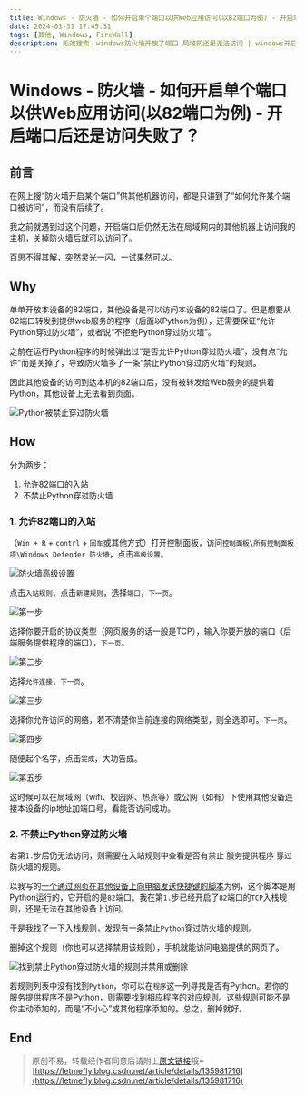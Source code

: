 ```yaml
---
title: Windows - 防火墙 - 如何开启单个端口以供Web应用访问(以82端口为例) - 开启端口后还是访问失败了？
date: 2024-01-31 17:45:31
tags: [其他, Windows, FireWall]
description: 无效搜索：windows防火墙开放了端口 局域网还是无法访问 | windows开启防火墙的某个端口 | （已解决）同一局域网下关闭了windows防火墙，外部仍然无法访问本机的java服务 | windows开放防火墙端口之后，为何在外部链接不成功呢【系统内部开通0.0.0.0监听且防火墙开通才能访问】
---
```


# Windows - 防火墙 - 如何开启单个端口以供Web应用访问(以82端口为例) - 开启端口后还是访问失败了？

## 前言

在网上搜“防火墙开启某个端口”供其他机器访问，都是只讲到了“如何允许某个端口被访问”，而没有后续了。

我之前就遇到过这个问题，开启端口后仍然无法在局域网内的其他机器上访问我的主机，关掉防火墙后就可以访问了。

百思不得其解，突然灵光一闪，一试果然可以。

## Why

单单开放本设备的82端口，其他设备是可以访问本设备的82端口了。但是想要从82端口转发到提供web服务的程序（后面以Python为例），还需要保证“允许Python穿过防火墙”，或者说“不拒绝Python穿过防火墙”。

之前在运行Python程序的时候弹出过“是否允许Python穿过防火墙”，没有点“允许”而是关掉了，导致防火墙多了一条“禁止Python穿过防火墙”的规则。

因此其他设备的访问到达本机的82端口后，没有被转发给Web服务的提供着Python，其他设备上无法看到页面。

![Python被禁止穿过防火墙](https://cors.tisfy.eu.org/https://img-blog.csdnimg.cn/direct/ea101f65d2834b53875403c0f6694e8d.png)

## How

分为两步：

1. 允许82端口的入站
2. 不禁止Python穿过防火墙

### 1. 允许82端口的入站

（```Win + R``` + ```contrl``` + ```回车```或其他方式）打开控制面板，访问```控制面板\所有控制面板项\Windows Defender 防火墙```，点击```高级设置```。

![防火墙高级设置](https://cors.tisfy.eu.org/https://img-blog.csdnimg.cn/direct/6030ac0a090f44cfa1a15ba3bd14d9a6.png)

点击```入站规则```，点击```新建规则```，选择```端口```，```下一页```。

![第一步](https://cors.tisfy.eu.org/https://img-blog.csdnimg.cn/direct/41024e70e4f049549847b6e6fc53d0b3.png)

选择你要开启的协议类型（网页服务的话一般是TCP），输入你要开放的端口（后端服务提供程序的端口），```下一页```。

![第二步](https://cors.tisfy.eu.org/https://img-blog.csdnimg.cn/direct/d8465771bfcb4301827233ee60e8e6ca.png)

选择```允许连接```，```下一页```。

![第三步](https://cors.tisfy.eu.org/https://img-blog.csdnimg.cn/direct/90c56072231740eca536a3ce42e9b5c0.png)

选择你允许访问的网络，若不清楚你当前连接的网络类型，则全选即可。```下一页```。

![第四步](https://cors.tisfy.eu.org/https://img-blog.csdnimg.cn/direct/207333c33a8247c6aea4da63e487bc98.png)

随便起个名字，点击```完成```，大功告成。

![第五步](https://cors.tisfy.eu.org/https://img-blog.csdnimg.cn/direct/7e15765976bb487283b98a7f330010ca.png)

这时候可以在局域网（wifi、校园网、热点等）或公网（如有）下使用其他设备连接本设备的ip地址加端口号，看能否访问成功。

### 2. 不禁止Python穿过防火墙

若第```1.```步后仍无法访问，则需要在入站规则中查看是否有禁止 服务提供程序 穿过防火墙的规则。

以我写的[一个通过网页在其他设备上向电脑发送快捷键的脚本](https://github.com/LetMeFly666/PressByWeb)为例，这个脚本是用Python运行的，它开启的是```82```端口。我在第```1.```步已经开启了```82```端口的```TCP```入栈规则，还是无法在其他设备上访问。

于是我找了一下入栈规则，发现有一条禁止```Python```穿过防火墙的规则。

删掉这个规则（你也可以选择禁用该规则），手机就能访问电脑提供的网页了。

![找到禁止Python穿过防火墙的规则并禁用或删除](https://cors.tisfy.eu.org/https://img-blog.csdnimg.cn/direct/41024e70e4f049549847b6e6fc53d0b3.png)

若规则列表中没有找到```Python```，你可以在```程序```这一列寻找是否有Python。若你的服务提供程序不是Python，则需要找到相应程序的对应规则。这些规则可能不是你主动添加的，而是“不小心”或其他程序添加的。总之，删掉就好。

## End

> 原创不易，转载经作者同意后请附上[原文链接](https://blog.tisfy.eu.org/2024/01/31/Other-Windows-FireWall-Open1PortForWebserver-WhyFailed/)哦~
> [https://letmefly.blog.csdn.net/article/details/135981716](https://letmefly.blog.csdn.net/article/details/135981716)

